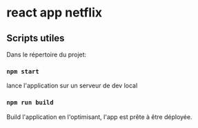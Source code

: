 # react app netflix

## Scripts utiles

Dans le répertoire du projet:

### `npm start`

lance l'application sur un serveur de dev local

### `npm run build`

Build l'application en l'optimisant, l'app est prête à être déployée.

